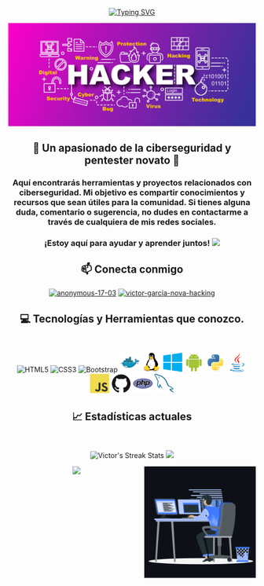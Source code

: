 <p align="center">
  <a href="https://github.com/anonymous-17-03">
    <img src="https://readme-typing-svg.demolab.com?font=Fira+Code&duration=6000&pause=1000&color=2AA889&center=true&vCenter=true&width=435&lines=✨Hola,+soy+Victor+García✨;✨Te+doy+la+bienvenida+a+mi+GitHub✨" alt="Typing SVG" />
  </a>
</p>

<p align="center">
  <img src="img3.jpg" alt="Banner">
</p>

<h2 align="center">🚀 Un apasionado de la ciberseguridad y pentester novato 🚀</h2>
<h3 align="center">Aquí encontrarás herramientas y proyectos relacionados con ciberseguridad. Mi objetivo es compartir conocimientos y recursos que sean útiles para la comunidad. Si tienes alguna duda, comentario o sugerencia, no dudes en contactarme a través de cualquiera de mis redes sociales.</h3>
<h3 align="center">¡Estoy aquí para ayudar y aprender juntos! <img src="https://media.giphy.com/media/hvRJCLFzcasrR4ia7z/giphy.gif" width="29px"> </h3>

<div align="center">
  
## :mailbox: Conecta conmigo

<p align="center">
<a href="https://github.com/anonymous-17-03" target="blank"><img align="center" src="https://raw.githubusercontent.com/rahuldkjain/github-profile-readme-generator/master/src/images/icons/Social/github.svg" alt="anonymous-17-03" height="30" width="40" /></a>
<a href="https://linkedin.com/in/victor-garcía-nova-hacking" target="blank"><img align="center" src="https://raw.githubusercontent.com/rahuldkjain/github-profile-readme-generator/master/src/images/icons/Social/linked-in-alt.svg" alt="victor-garcía-nova-hacking" height="30" width="40" /></a>
</p>

</div>

<div align="center">
  
## :computer: Tecnologías y Herramientas que conozco.
  
<br />
<p align="center">
  <img src="https://cdn.jsdelivr.net/gh/devicons/devicon/icons/html5/html5-original.svg" height="40" width="40" alt="HTML5"/>
  <img src="https://cdn.jsdelivr.net/gh/devicons/devicon/icons/css3/css3-original.svg" height="40" width="40" alt="CSS3"/>
  <img src="https://cdn.jsdelivr.net/gh/devicons/devicon/icons/bootstrap/bootstrap-original.svg" height="40" width="40" alt="Bootstrap"/>
  <img src="https://raw.githubusercontent.com/devicons/devicon/master/icons/docker/docker-original.svg" height="40" width="40" alt="Docker"/>
  <img src="https://raw.githubusercontent.com/devicons/devicon/master/icons/linux/linux-original.svg" height="40" width="40" alt="Linux"/>
  <img src="https://raw.githubusercontent.com/devicons/devicon/master/icons/windows8/windows8-original.svg" height="40" width="40" alt="Windows"/>
  <img src="https://raw.githubusercontent.com/devicons/devicon/master/icons/android/android-original.svg" height="40" width="40" alt="Android"/>
  <img src="https://raw.githubusercontent.com/devicons/devicon/master/icons/python/python-original.svg" height="40" width="40" alt="Python"/>
  <img src="https://raw.githubusercontent.com/devicons/devicon/master/icons/java/java-original.svg" height="40" width="40" alt="Java"/>
  <img src="https://raw.githubusercontent.com/devicons/devicon/master/icons/javascript/javascript-original.svg" height="40" width="40" alt="JavaScript"/>
  <img src="https://raw.githubusercontent.com/devicons/devicon/master/icons/github/github-original.svg" height="40" width="40" alt="GitHub"/>
  <img src="https://raw.githubusercontent.com/devicons/devicon/master/icons/php/php-original.svg" height="40" width="40" alt="PHP"/>
  <img src="https://raw.githubusercontent.com/devicons/devicon/master/icons/mysql/mysql-original.svg" height="40" width="40" alt="SQL"/>
</p>

</div>

<div align="center">
  
## :chart_with_upwards_trend: Estadísticas actuales
  
<br />

<p align="center"><img width="45%" src="https://github-readme-streak-stats.herokuapp.com/?user=anonymous-17-03&theme=dark&show_icons=true" alt="Victor's Streak Stats"/>

<img width="45%" src="https://github-readme-stats.vercel.app/api?username=anonymous-17-03&show_icons=true&theme=dark"/>
</p>

<p align="center"><img width="45%" src="https://github-readme-stats.vercel.app/api/top-langs/?username=anonymous-17-03&theme=dark"/>
<img width="45%" align="right" src="animation_500_kxa883sd.gif" alt="animation" /></p>

</p>

</div>
